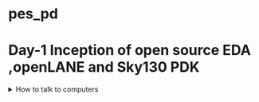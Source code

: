 
# pes_pd
# Day-1 Inception of open source EDA ,openLANE and Sky130 PDK 


</details>	
	
 <details>
 <summary> How to talk to computers  </summary>

### Introduction to QFN-48 package,chip,pads,core,die and IPs

 
 ![pd1](https://github.com/vishnupriyapesu/pes_pd/assets/142419649/7da74702-9420-4872-960e-81339d4c0f8e)

 
 Block diagram of Arduino board


 ![pd2](https://github.com/vishnupriyapesu/pes_pd/assets/142419649/c87f0870-8bba-4e3f-b347-d7e33db6a4e2)

 IC in board (Package : QFN -48 Quad flat No-leads)
 

![pd3](https://github.com/vishnupriyapesu/pes_pd/assets/142419649/16bd0abf-d166-416b-bcb4-5539bab55247)

example:

![pd4](https://github.com/vishnupriyapesu/pes_pd/assets/142419649/5b85bbf4-ab29-49d3-a71d-2b7c22dd01c8)

> chip is at the centre of the package


> the way the chip is connected to package is by **wirebounce**


> through **wirebounce** ,able to transfer all the signal from outside world


chip:

![pd5](https://github.com/vishnupriyapesu/pes_pd/assets/142419649/4c47281f-2f94-4289-9a0a-b9da48318f34)

components:

1. **PADS** :through which, can send signal inside the chip and viceverse
2. **core** : where all digital logic sits

3. **Die** : size of the entire chip,manufactured on the silicon 

RISC SoC:


![pd7](https://github.com/vishnupriyapesu/pes_pd/assets/142419649/90631909-0ff7-45ba-8ea5-073f0d41694d)


Foundary Ips(intellectual properties) 

Macros : pure digital logic









